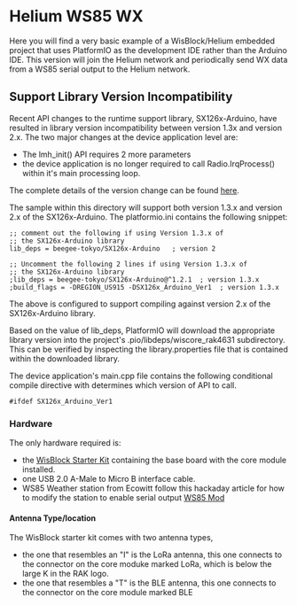 
# Helium WS85 WX

Here you will find a very basic example of a WisBlock/Helium embedded project that uses PlatformIO as the development IDE rather than the Arduino IDE.
This version will join the Helium network and periodically send WX data from a WS85 serial output to the Helium network.

## Support Library Version Incompatibility
Recent API changes to the runtime support library, SX126x-Arduino, have resulted in library version incompatibility between version 1.3x and version 2.x. The two major changes at the device application level are:
* The lmh_init() API requires 2 more parameters
* the device application is no longer required to call Radio.IrqProcess() within it's main processing loop.

The complete details of the version change can be found [here](https://github.com/beegee-tokyo/SX126x-Arduino/blob/master/README_V2.md).

The sample within this directory will support both version 1.3.x and version 2.x of the SX126x-Arduino. The platformio.ini contains the following snippet:
```
;; comment out the following if using Version 1.3.x of
;; the SX126x-Arduino library
lib_deps = beegee-tokyo/SX126x-Arduino   ; version 2

;; Uncomment the following 2 lines if using Version 1.3.x of
;; the SX126x-Arduino library
;lib_deps = beegee-tokyo/SX126x-Arduino@^1.2.1  ; version 1.3.x
;build_flags = -DREGION_US915 -DSX126x_Arduino_Ver1  ; version 1.3.x
```

The above is configured to support compiling against version 2.x of the SX126x-Arduino library. 

Based on the value of lib_deps, PlatformIO will download the appropriate library version into the project's .pio/libdeps/wiscore_rak4631 subdirectory. This can be verified by inspecting the library.properties file that is contained within the downloaded library.

The device application's main.cpp file contains the following conditional compile directive with determines which version of API to call.
```
#ifdef SX126x_Arduino_Ver1
```

### Hardware
The only hardware required is:
* the [WisBlock Starter Kit](https://store.rakwireless.com/products/wisblock-starter-kit) containing  the base board with the core module installed.
* one USB 2.0 A-Male to Micro B interface cable.
* WS85 Weather station from Ecowitt follow this hackaday article for how to modify the station to enable serial output [WS85 Mod](https://hackaday.io/project/196990-meshtastic-ultrasonic-anemometer-wx-station)

#### Antenna Type/location
The WisBlock starter kit comes with two antenna types, 
* the one that resembles an "I" is the LoRa antenna, this one connects to the connector on the core moduke marked LoRa, which is below the large K in the RAK logo.
* the one that resembles a "T" is the BLE antenna, this one connects to the connector on the core module marked BLE


